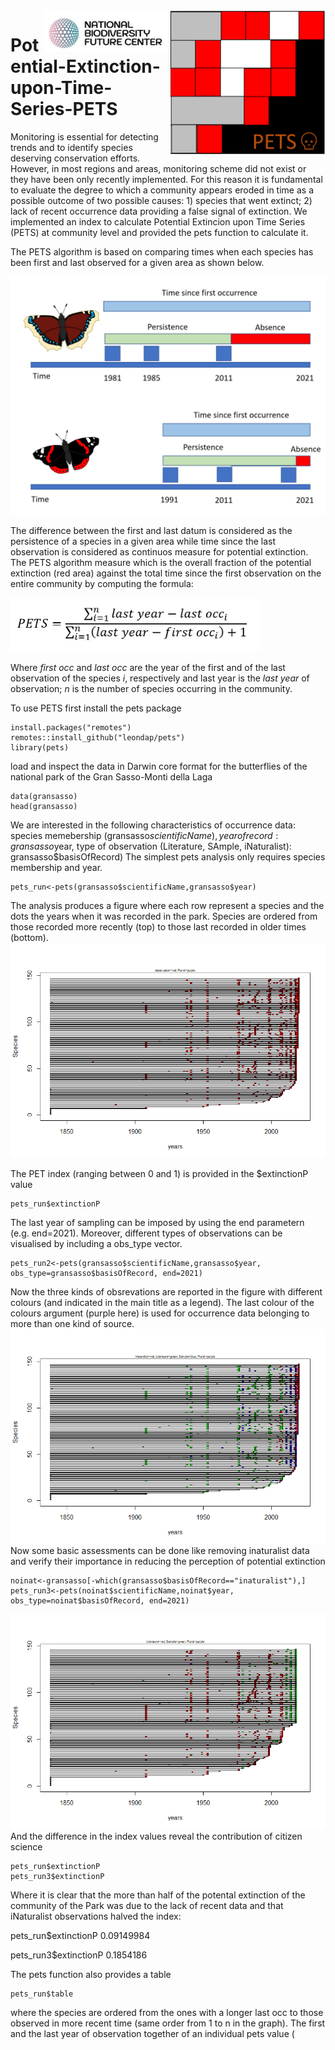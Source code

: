 <img src="https://github.com/leondap/images/blob/main/pets.jpg?raw=true" width="250" img align="right">
<img src="https://github.com/leondap/images/blob/main/pnrr.jpg?raw=true"width="200" img align="right">


# Potential-Extinction-upon-Time-Series-PETS

Monitoring is essential for detecting trends and to identify species deserving conservation efforts. However, in most regions and areas, monitoring scheme did not exist or they have been only recently implemented. For this reason it is fundamental to evaluate the degree to which a community appears eroded in time as a possible outcome of two possible causes: 1) species that went extinct; 2) lack of recent occurrence data providing a false signal of extinction.
We implemented an index to calculate Potential Extincion upon Time Series (PETS) at community level and provided the pets function to calculate it.

The PETS algorithm is based on comparing times when each species has been first and last observed for a given area as shown below.


<img src="https://github.com/leondap/images/blob/main/petsexample.jpg?raw=true" width="600">

The difference between the first and last datum is considered as the persistence of a species in a given area while time since the last observation is considered as continuos measure for potential extinction. The PETS algorithm measure which is the overall fraction of the potential extinction (red area) against the total time since the first observation on the entire community by computing the formula:

<img src="https://github.com/leondap/images/blob/main/petsformula.jpg?raw=true" width="400">


Where _first occ_ and _last occ_ are the year of the first and of the last observation of the species _i_, respectively and last year is the _last year_ of observation; _n_ is the number of species occurring in the community.
                                                                                             

To use PETS first install the pets package
```
install.packages("remotes")
remotes::install_github("leondap/pets")
library(pets)
```
load and inspect the data in Darwin core format for the butterflies of the national park of the Gran Sasso-Monti della Laga
```
data(gransasso)
head(gransasso)
```
We are interested in the following characteristics of occurrence data: species memebership (gransasso$scientificName), year of record: gransasso$year, type of observation (Literature, SAmple, iNaturalist): gransasso$basisOfRecord)
The simplest pets analysis only requires species membership and year.
```
pets_run<-pets(gransasso$scientificName,gransasso$year)
```
The analysis produces a figure where each row represent a species and the dots the years when it was recorded in the park. Species are ordered from those recorded more recently (top) to those last recorded in older times (bottom).
![](https://github.com/leondap/images/blob/main/pets_res1.png?raw=true)

The PET index (ranging between 0 and 1) is provided in the $extinctionP value 
```
pets_run$extinctionP
```
The last year of sampling can be imposed by using the end parametern (e.g. end=2021). Moreover, different types of observations can be visualised by including a obs_type vector.
```
pets_run2<-pets(gransasso$scientificName,gransasso$year, obs_type=gransasso$basisOfRecord, end=2021)
```
Now the three kinds of obsrevations are reported in the figure with different colours (and indicated in the main title as a legend). The last colour of the colours argument (purple here) is used for occurrence data belonging to more than one kind of source.
![](https://github.com/leondap/images/blob/main/pets_res2.png?raw=true)
Now some basic assessments can be done like removing inaturalist data and verify their importance in reducing the perception of potential extinction
```
noinat<-gransasso[-which(gransasso$basisOfRecord=="inaturalist"),]
pets_run3<-pets(noinat$scientificName,noinat$year, obs_type=noinat$basisOfRecord, end=2021)
```
![](https://github.com/leondap/images/blob/main/pets_res3.png?raw=true)
And the difference in the index values reveal the contribution of citizen science
```
pets_run$extinctionP
pets_run3$extinctionP
```
Where it is clear that the more than half of the potental extinction of the community of the Park was due to the lack of recent data and that iNaturalist observations halved the index:

 pets_run$extinctionP
0.09149984

pets_run3$extinctionP
0.1854186

The pets function also provides a table
```
pets_run$table
```
where the species are ordered from the ones with a longer last occ to those observed in more recent time (same order from 1 to n in the graph). The first and the last year of observation together of an individual pets value (
